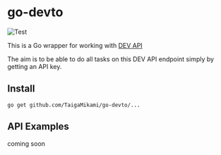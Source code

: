 # go-devto
![Test](https://github.com/TaigaMikami/go-devto/workflows/Test/badge.svg)

This is a Go wrapper for working with [DEV API](https://docs.dev.to/api/)

The aim is to be able to do all tasks on this DEV API endpoint simply by getting an API key.

## Install
```
go get github.com/TaigaMikami/go-devto/...
```

## API Examples
coming soon

